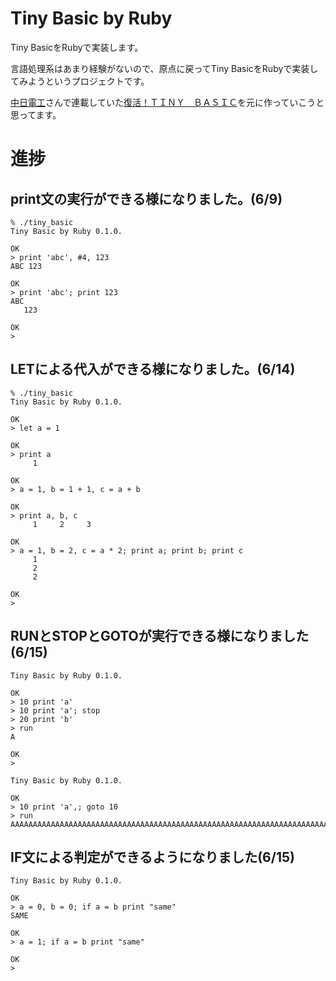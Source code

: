 # Tiny Basic by Ruby

Tiny BasicをRubyで実装します。  

言語処理系はあまり経験がないので、原点に戻ってTiny BasicをRubyで実装してみようというプロジェクトです。  

[中日電工](https://userweb.alles.or.jp/chunichidenko/index.htm)さんで連載していた[復活！ＴＩＮＹ　ＢＡＳＩＣ](https://userweb.alles.or.jp/chunichidenko/tinybasic_mokuji.html)を元に作っていこうと思ってます。

# 進捗

## print文の実行ができる様になりました。(6/9)

```
% ./tiny_basic 
Tiny Basic by Ruby 0.1.0.

OK
> print 'abc', #4, 123
ABC 123

OK
> print 'abc'; print 123
ABC
   123

OK
> 
```

## LETによる代入ができる様になりました。(6/14)

```
% ./tiny_basic 
Tiny Basic by Ruby 0.1.0.

OK
> let a = 1

OK
> print a
     1

OK
> a = 1, b = 1 + 1, c = a + b

OK
> print a, b, c
     1     2     3

OK
> a = 1, b = 2, c = a * 2; print a; print b; print c
     1
     2
     2

OK
>
```

## RUNとSTOPとGOTOが実行できる様になりました(6/15)

```
Tiny Basic by Ruby 0.1.0.

OK
> 10 print 'a'
> 10 print 'a'; stop
> 20 print 'b'
> run
A

OK
> 
```

```
Tiny Basic by Ruby 0.1.0.

OK
> 10 print 'a',; goto 10
> run
AAAAAAAAAAAAAAAAAAAAAAAAAAAAAAAAAAAAAAAAAAAAAAAAAAAAAAAAAAAAAAAAAAAAAAAAAAAAAAAAAAAAAAAAAAAAAAAAAAAAAAAAAAAAAAAAAAAAAAAAAAAAAAAAAAAAAAAAAAAAAAAAAAAAAAAAAAAAAAAAAAAAAAAAAAAAAAAAAAAAAAAAAAAAAAAAAAAAAAAAAAAAAAAAAAAAAAAAAAAAAAAAAAAAAAAAAAAAAAAAAAAAAAAAAAAAAAAAAAAAAAAAAAAAAAAAAAAAAAAAAAAAAAAAAAAAAAAAAAAAAAAAAAAAAAAAAAAAAAAAAAAAAAAAAAAAAAAAAAAAAAAAAAAAAAAAAAAAAAAAAAAAAAAAAAAAAAAAAAAAAAAAAAAAAAAAAAAAAAAAAAAAAAAAAAAAAAAAAAAAAAAAAAAAAAAAAAAAAAAAAAAAAAAA...
```

## IF文による判定ができるようになりました(6/15)

```
Tiny Basic by Ruby 0.1.0.

OK
> a = 0, b = 0; if a = b print "same"
SAME

OK
> a = 1; if a = b print "same"

OK
> 
```
